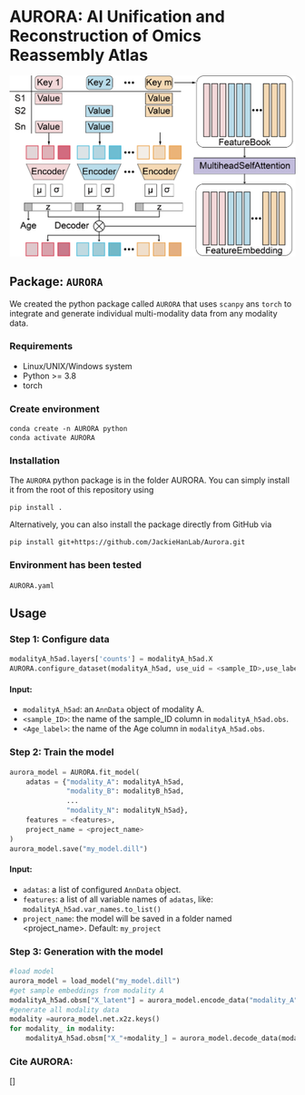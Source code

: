 # AURORA: AI Unification and Reconstruction of Omics Reassembly Atlas

![Workflow](./framework.png)

## Package: `AURORA`

We created the python package called `AURORA` that uses `scanpy` ans `torch` to integrate and generate individual multi-modality data from any modality data.

### Requirements

+ Linux/UNIX/Windows system
+ Python >= 3.8
+ torch

### Create environment

```
conda create -n AURORA python
conda activate AURORA
```

### Installation

The `AURORA` python package is in the folder AURORA. You can simply install it from the root of this repository using

```
pip install .
```

Alternatively, you can also install the package directly from GitHub via

```
pip install git+https://github.com/JackieHanLab/Aurora.git
```

### Environment has been tested

`AURORA.yaml`

## Usage

### Step 1: Configure data

```py
modalityA_h5ad.layers['counts'] = modalityA_h5ad.X
AURORA.configure_dataset(modalityA_h5ad, use_uid = <sample_ID>,use_labels = <Age_label>)
```

#### Input:

+ `modalityA_h5ad`: an `AnnData` object of modality A.
+ `<sample_ID>`: the name of the sample_ID column in `modalityA_h5ad.obs`.
+ `<Age_label>`: the name of the Age column in `modalityA_h5ad.obs`.

### Step 2: Train the model

```py
aurora_model = AURORA.fit_model(
    adatas = {"modality_A": modalityA_h5ad, 
              "modality_B": modalityB_h5ad,
              ...
              "modality_N": modalityN_h5ad}, 
    features = <features>,
    project_name = <project_name>
)
aurora_model.save("my_model.dill")
```

#### Input:

+ `adatas`: a list of configured `AnnData` object.
+ `features`: a list of all variable names of `adatas`, like: `modalityA_h5ad.var_names.to_list()`
+ `project_name`: the model will be saved in a folder named <project_name>. Default: `my_project`

### Step 3: Generation with the model

```py
#load model
aurora_model = load_model("my_model.dill")
#get sample embeddings from modality A
modalityA_h5ad.obsm["X_latent"] = aurora_model.encode_data("modality_A", modalityA_h5ad)
#generate all modality data
modality =aurora_model.net.x2z.keys()
for modality_ in modality:
    modalityA_h5ad.obsm["X_"+modality_] = aurora_model.decode_data(modality_, modalityA_h5ad,"modality_A")
```

### Cite AURORA:

[]
